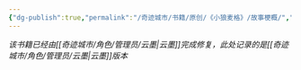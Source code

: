 ```yaml
---
{"dg-publish":true,"permalink":"/奇迹城市/书籍/原创/《小狼麦格》/故事梗概/","dgPassFrontmatter":true}
---
```


*该书籍已经由[[奇迹城市/角色/管理员/云墨\|云墨]]完成修复，此处记录的是[[奇迹城市/角色/管理员/云墨\|云墨]]版本*
